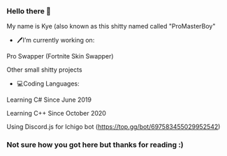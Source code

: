 ### Hello there 👋
My name is Kye (also known as this shitty named called "ProMasterBoy"
- 🖊I’m currently working on:

Pro Swapper (Fortnite Skin Swapper)

Other small shitty projects

- 💻Coding Languages:

Learning C# Since June 2019

Learning C++ Since October 2020

Using Discord.js for Ichigo bot (https://top.gg/bot/697583455029952542)



<h3> Not sure how you got here but thanks for reading :) </h3>
